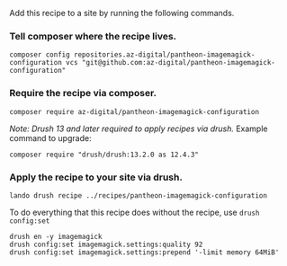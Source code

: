 Add this recipe to a site by running the following commands.

### Tell composer where the recipe lives.
```
composer config repositories.az-digital/pantheon-imagemagick-configuration vcs "git@github.com:az-digital/pantheon-imagemagick-configuration"
```
### Require the recipe via composer.
```
composer require az-digital/pantheon-imagemagick-configuration
```
_Note: Drush 13 and later required to apply recipes via drush._
Example command to upgrade: 
```
composer require "drush/drush:13.2.0 as 12.4.3"  
```

### Apply the recipe to your site via drush.
```
lando drush recipe ../recipes/pantheon-imagemagick-configuration
```


To do everything that this recipe does without the recipe, use `drush config:set`
```
drush en -y imagemagick
drush config:set imagemagick.settings:quality 92
drush config:set imagemagick.settings:prepend '-limit memory 64MiB'
```

